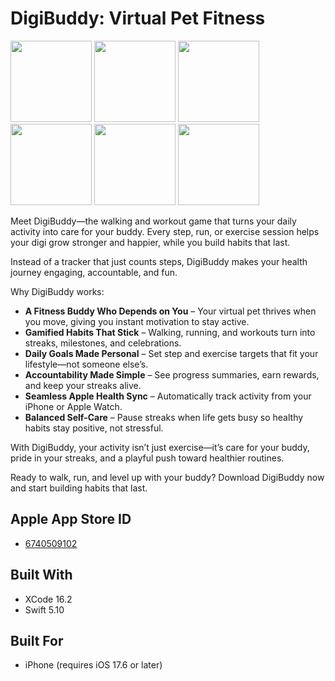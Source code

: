 # DigiBuddy: Virtual Pet Fitness

<img src="https://github.com/JohnSmithCoder1/DigiBuddy-Virtual-Fitness-Pet/blob/main/Screenshots/screenshot_1.png" width="130"> <img src="https://github.com/JohnSmithCoder1/DigiBuddy-Virtual-Fitness-Pet/blob/main/Screenshots/screenshot_2.png" width="130"> <img src="https://github.com/JohnSmithCoder1/DigiBuddy-Virtual-Fitness-Pet/blob/main/Screenshots/screenshot_3.png" width="130"> <img src="https://github.com/JohnSmithCoder1/DigiBuddy-Virtual-Fitness-Pet/blob/main/Screenshots/screenshot_4.png" width="130"> <img src="https://github.com/JohnSmithCoder1/DigiBuddy-Virtual-Fitness-Pet/blob/main/Screenshots/screenshot_5.png" width="130"> <img src="https://github.com/JohnSmithCoder1/DigiBuddy-Virtual-Fitness-Pet/blob/main/Screenshots/screenshot_6.png" width="130">

Meet DigiBuddy—the walking and workout game that turns your daily activity into care for your buddy. Every step, run, or exercise session helps your digi grow stronger and happier, while you build habits that last.

Instead of a tracker that just counts steps, DigiBuddy makes your health journey engaging, accountable, and fun.

Why DigiBuddy works:
* **A Fitness Buddy Who Depends on You** – Your virtual pet thrives when you move, giving you instant motivation to stay active.
* **Gamified Habits That Stick** – Walking, running, and workouts turn into streaks, milestones, and celebrations.
* **Daily Goals Made Personal** – Set step and exercise targets that fit your lifestyle—not someone else’s.
* **Accountability Made Simple** – See progress summaries, earn rewards, and keep your streaks alive.
* **Seamless Apple Health Sync** – Automatically track activity from your iPhone or Apple Watch.
* **Balanced Self-Care** – Pause streaks when life gets busy so healthy habits stay positive, not stressful.

With DigiBuddy, your activity isn’t just exercise—it’s care for your buddy, pride in your streaks, and a playful push toward healthier routines.

Ready to walk, run, and level up with your buddy?
Download DigiBuddy now and start building habits that last.

## Apple App Store ID

* [6740509102](https://apps.apple.com/us/app/digibuddy-virtual-fitness-pet/id6740509102)

## Built With

* XCode 16.2
* Swift 5.10

## Built For

* iPhone (requires iOS 17.6 or later)
